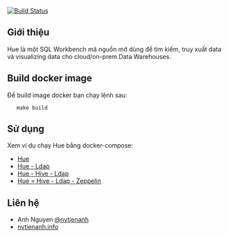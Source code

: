 [![Build Status](https://travis-ci.org/nvtienanh/docker-hue.svg?branch=master)](https://travis-ci.org/nvtienanh/docker-hue)


Giới thiệu
----------------
Hue là một SQL Workbench mã nguồn mở dùng để tìm kiếm, truy xuất data và visualizing data cho cloud/on-prem Data Warehouses.

Build docker image
----------------
Để build image docker bạn chạy lệnh sau:

```make
   make build
```

Sử dụng
---------------

Xem ví dụ chạy Hue bằng docker-compose:
- [Hue](https://github.com/nvtienanh/docker-compose/tree/master/hue)
- [Hue - Ldap](https://github.com/nvtienanh/docker-compose/tree/master/hue)
- [Hue - Hive - Ldap](https://github.com/nvtienanh/docker-compose/tree/master/hue)
- [Hue = Hive - Ldap - Zeppelin]()

Liên hệ
---------------
- Anh Nguyen [@nvtienanh](https://github.com/nvtienanh)
- [nvtienanh.info](https://nvtienanh.info)
